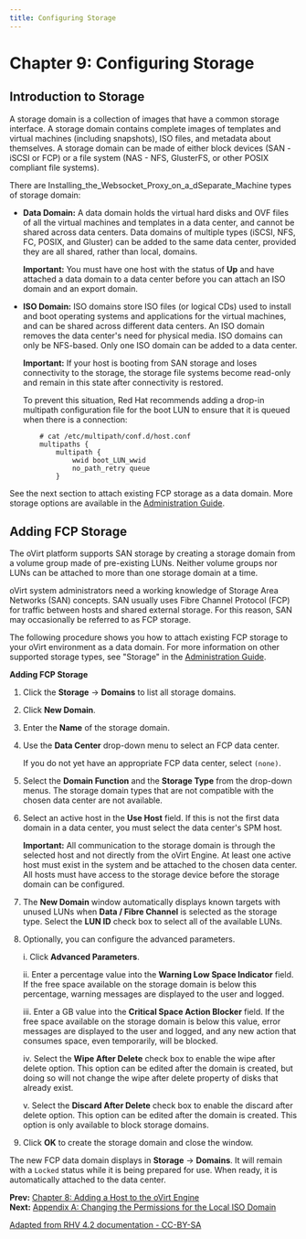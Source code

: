 ```yaml
---
title: Configuring Storage
---
```


# Chapter 9: Configuring Storage

## Introduction to Storage

A storage domain is a collection of images that have a common storage interface. A storage domain contains complete images of templates and virtual machines (including snapshots), ISO files, and metadata about themselves. A storage domain can be made of either block devices (SAN - iSCSI or FCP) or a file system (NAS - NFS, GlusterFS, or other POSIX compliant file systems).

There are Installing_the_Websocket_Proxy_on_a_dSeparate_Machine types of storage domain:

* **Data Domain:** A data domain holds the virtual hard disks and OVF files of all the virtual machines and templates in a data center, and cannot be shared across data centers. Data domains of multiple types (iSCSI, NFS, FC, POSIX, and Gluster) can be added to the same data center, provided they are all shared, rather than local, domains.

    **Important:** You must have one host with the status of **Up** and have attached a data domain to a data center before you can attach an ISO domain and an export domain.

* **ISO Domain:** ISO domains store ISO files (or logical CDs) used to install and boot operating systems and applications for the virtual machines, and can be shared across different data centers. An ISO domain removes the data center's need for physical media. ISO domains can only be NFS-based. Only one ISO domain can be added to a data center.

    **Important:** If your host is booting from SAN storage and loses connectivity to the storage, the storage file systems become read-only and remain in this state after connectivity is restored.

    To prevent this situation, Red Hat recommends adding a drop-in multipath configuration file for the boot LUN to ensure that it is queued when there is a connection:

          # cat /etc/multipath/conf.d/host.conf
          multipaths {
              multipath {
                  wwid boot_LUN_wwid
                  no_path_retry queue
              }

See the next section to attach existing FCP storage as a data domain. More storage options are available in the [Administration Guide](/documentation/admin-guide/administration-guide/).

## Adding FCP Storage

The oVirt platform supports SAN storage by creating a storage domain from a volume group made of pre-existing LUNs. Neither volume groups nor LUNs can be attached to more than one storage domain at a time.

oVirt system administrators need a working knowledge of Storage Area Networks (SAN) concepts. SAN usually uses Fibre Channel Protocol (FCP) for traffic between hosts and shared external storage. For this reason, SAN may occasionally be referred to as FCP storage.

The following procedure shows you how to attach existing FCP storage to your oVirt environment as a data domain. For more information on other supported storage types, see "Storage" in the [Administration Guide](/documentation/admin-guide/administration-guide/).

**Adding FCP Storage**

1. Click the **Storage** &rarr; **Domains** to list all storage domains.

2. Click **New Domain**.

3. Enter the **Name** of the storage domain.

4. Use the **Data Center** drop-down menu to select an FCP data center.

    If you do not yet have an appropriate FCP data center, select `(none)`.

5. Select the **Domain Function** and the **Storage Type** from the drop-down menus. The storage domain types that are not compatible with the chosen data center are not available.

6. Select an active host in the **Use Host** field. If this is not the first data domain in a data center, you must select the data center's SPM host.

    **Important:** All communication to the storage domain is through the selected host and not directly from the oVirt Engine. At least one active host must exist in the system and be attached to the chosen data center. All hosts must have access to the storage device before the storage domain can be configured.

7. The **New Domain** window automatically displays known targets with unused LUNs when **Data / Fibre Channel** is selected as the storage type. Select the **LUN ID** check box to select all of the available LUNs.

8. Optionally, you can configure the advanced parameters.

    i. Click **Advanced Parameters**.

    ii. Enter a percentage value into the **Warning Low Space Indicator** field. If the free space available on the storage domain is below this percentage, warning messages are displayed to the user and logged.

    iii. Enter a GB value into the **Critical Space Action Blocker** field. If the free space available on the storage domain is below this value, error messages are displayed to the user and logged, and any new action that consumes space, even temporarily, will be blocked.

    iv. Select the **Wipe After Delete** check box to enable the wipe after delete option. This option can be edited after the domain is created, but doing so will not change the wipe after delete property of disks that already exist.

    v. Select the **Discard After Delete** check box to enable the discard after delete option. This option can be edited after the domain is created. This option is only available to block storage domains.

9. Click **OK** to create the storage domain and close the window.

The new FCP data domain displays in **Storage** &rarr; **Domains**. It will remain with a `Locked` status while it is being prepared for use. When ready, it is automatically attached to the data center.

**Prev:** [Chapter 8: Adding a Host to the oVirt Engine](../chap-Adding_a_Host_to_the_oVirt_Engine) <br>
**Next:** [Appendix A: Changing the Permissions for the Local ISO Domain](../appe-Changing_the_Permissions_for_the_Local_ISO_Domain)

[Adapted from RHV 4.2 documentation - CC-BY-SA](https://access.redhat.com/documentation/en-us/red_hat_virtualization/4.2/html/installation_guide/chap-configuring_storage)
